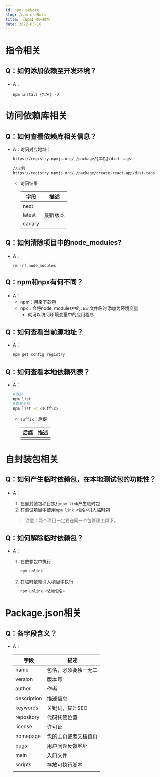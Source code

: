 ```yaml
---
id: npm-useNote
slug: /npm-useNote
title: 【npm】使用技巧
date: 2022-05-10
---
```

# 指令相关

## Q：如何添加依赖至开发环境？

* A：

  ````shell
  npm install {包名} -D
  ````

# 访问依赖库相关

## Q：如何查看依赖库相关信息？

* A：访问对应地址：

  ````bash
  https://registry.npmjs.org/-/package/{库名}/dist-tags
  
  //示例
  https://registry.npmjs.org/-/package/create-react-app/dist-tags
  ````

  * 访问结果

    | 字段   | 描述     |
    | ------ | -------- |
    | next   |          |
    | latest | 最新版本 |
    | canary |          |

## Q：如何清除项目中的node_modules?

* A：

  ````shell
  rm -rf node_modules
  ````

## Q：npm和npx有何不同？

* A：
  * npm：用来下载包
  * npx：会将node_modules中的`.bin`文件临时添加为环境变量
    * 就可以访问环境变量中的应用程序

## Q：如何查看当前源地址？

* A：

  ````bash
  npm get config registry
  ````


## Q：如何查看本地依赖列表？

* A：

  ````bash
  #当前
  npm list
  #查看全局
  npm list -g <suffix>
  ````

  * `suffix`：后缀
  
    | 后缀 | 描述 |
    | ---- | ---- |
    |      |      |
  
    

# 自封装包相关

## Q：如何产生临时依赖包，在本地测试包的功能性？

* A：

  1. 在自封装包项目执行`npm link`产生临时包
  2. 在测试项目中使用`npm link <包名>`引入临时包

  > 注意：两个项目一定要在同一个包管理工具下。

## Q：如何解除临时依赖包？

* A：

  1. 在依赖包中执行

     ````bash
     npm unlink
     ````

  2. 在临时依赖引入项目中执行

     ````bash
     npm unlink <依赖包名>
     ````


# Package.json相关

## Q：各字段含义？

* A：

  | 字段        | 描述                 |
  | ----------- | -------------------- |
  | name        | 包名，必须要独一无二 |
  | version     | 版本号               |
  | author      | 作者                 |
  | description | 描述信息             |
  | keywords    | 关键词，提升SEO      |
  | repository  | 代码托管位置         |
  | license     | 许可证               |
  | homepage    | 包的主页或者文档首页 |
  | bugs        | 用户问题反馈地址     |
  | main        | 入口文件             |
  | scripts     | 存放可执行脚本       |
  |             |                      |

  
